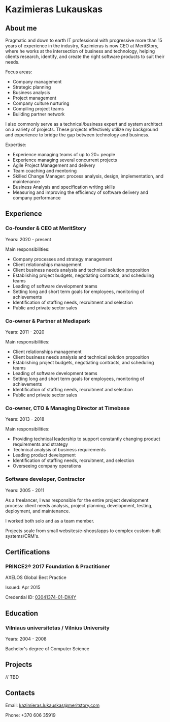 # Kazimieras Lukauskas



## About me

Pragmatic and down to earth IT professional with progressive more than 15 years of experience in the industry, Kazimieras is now CEO at MeritStory, where he works at the intersection of business and technology, helping clients research, identify, and create the right software products to suit their needs.

Focus areas:
- Company management
- Strategic planning
- Business analysis
- Project management
- Company culture nurturing
- Compiling project teams
- Building partner network

I also commonly serve as a technical/business expert and system architect on a variety of projects. These projects effectively utilize my background and experience to bridge the gap between technology and business.

Expertise:
- Experience managing teams of up to 20+ people
- Experience managing several concurrent projects
- Agile Project Management and delivery
- Team coaching and mentoring
- Skilled Change Manager: process analysis, design, implementation, and maintenance
- Business Analysis and specification writing skills
- Measuring and improving the efficiency of software delivery and company performance



## Experience

### Co-founder & CEO at MeritStory

Years: 2020 - present

Main responsibilities:

- Company processes and strategy management
- Client relationships management
- Client business needs analysis and technical solution proposition
- Establishing project budgets, negotiating contracts, and scheduling teams
- Leading of software development teams
- Setting long and short term goals for employees, monitoring of achievements
- Identification of staffing needs, recruitment and selection
- Public and private sector sales


### Co-owner & Partner at Mediapark

Years: 2011 - 2020

Main responsibilities:

- Client relationships management
- Client business needs analysis and technical solution proposition
- Establishing project budgets, negotiating contracts, and scheduling teams
- Leading of software development teams
- Setting long and short term goals for employees, monitoring of achievements
- Identification of staffing needs, recruitment and selection
- Public and private sector sales


### Co-owner, CTO & Managing Director at Timebase

Years: 2013 - 2018

Main responsibilities:

- Providing technical leadership to support constantly changing product requirements and strategy
- Technical analysis of business requirements
- Leading product development
- Identification of staffing needs, recruitment, and selection
- Overseeing company operations


### Software developer, Contractor

Years: 2005 - 2011

As a freelancer, I was responsible for the entire project development process: client needs analysis, project planning, development, testing, deployment, and maintenance.

I worked both solo and as a team member.

Projects scale from small websites/e-shops/apps to complex custom-built systems/CRM's.



## Certifications

### PRINCE2® 2017 Foundation & Practitioner

AXELOS Global Best Practice

Issued: Apr 2015

Credential ID: [03041374-01-DX4Y](https://drive.google.com/file/d/1QvKjg36DZqBF6Q6Jto7_YFd0ckd51VL0/view?usp=sharing)



## Education

### Vilniaus universitetas / Vilnius University

Years: 2004 - 2008

Bachelor's degree of Computer Science



## Projects

// TBD



## Contacts

Email: kazimieras.lukauskas@meritstory.com

Phone: +370 606 35919

